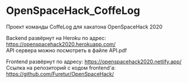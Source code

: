 # OpenSpaceHack_CoffeLog
Проект команды CoffeLog для хакатона OpenSpaceHack 2020

Backend развёрнут на Heroku по адрес: https://openspacehack2020.herokuapp.com/ <br> API сервера можно посмотреть в файле API.pdf

Frontend развёрнут по адресу: https://openspacehack2020.netlify.app/ <br> Ссылка на репозиторий с кодом frontend'а: https://github.com/Furetur/OpenSpaceHack/
